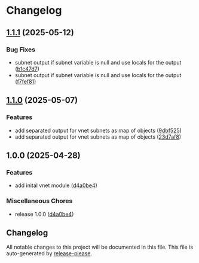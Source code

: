 # Changelog

## [1.1.1](https://github.com/CloudAstro/terraform-azurerm-virtual-network/compare/v1.1.0...v1.1.1) (2025-05-12)


### Bug Fixes

* subnet output if subnet variable is null and use locals for the output ([b1c47d7](https://github.com/CloudAstro/terraform-azurerm-virtual-network/commit/b1c47d7aced4e0d08c830c65730ef8898c5096cf))
* subnet output if subnet variable is null and use locals for the output ([f7fef81](https://github.com/CloudAstro/terraform-azurerm-virtual-network/commit/f7fef81d765b7a2617aeb1d389e298211dff4d92))

## [1.1.0](https://github.com/CloudAstro/terraform-azurerm-virtual-network/compare/v1.0.0...v1.1.0) (2025-05-07)


### Features

* add separated output for vnet subnets as map of objects ([9dbf525](https://github.com/CloudAstro/terraform-azurerm-virtual-network/commit/9dbf525c6c2683d014f9f22f091c7614e766b360))
* add separated output for vnet subnets as map of objects ([23d7af8](https://github.com/CloudAstro/terraform-azurerm-virtual-network/commit/23d7af815bbfafc48b9139c16b81d84375234040))

## 1.0.0 (2025-04-28)


### Features

* add inital vnet module ([d4a0be4](https://github.com/CloudAstro/terraform-azurerm-virtual-network/commit/d4a0be4bcfdea8e74606868d08d9e2fbb18c1444))


### Miscellaneous Chores

* release 1.0.0 ([d4a0be4](https://github.com/CloudAstro/terraform-azurerm-virtual-network/commit/d4a0be4bcfdea8e74606868d08d9e2fbb18c1444))

## Changelog

All notable changes to this project will be documented in this file.
This file is auto-generated by [release-please](https://github.com/googleapis/release-please).
